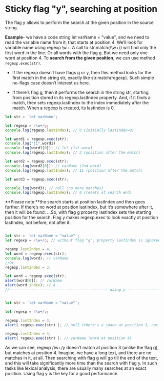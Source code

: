 # Sticky flag "y", searching at position

The flag y allows to perform the search at the given position in the source string.


**Example**-  we have a code string let varName = "value", and we need to read the variable name from it, that starts at position 4.
We’ll look for variable name using regexp \w+. A call to str.match(/\w+/) will find only the first word in the line. Or all words with the flag g. But we need only one word at position 4.
To **search from the given position**, we can use method ```regexp.exec(str)```.


* If the regexp doesn’t have flags g or y, then this method looks for the first match in the string str, exactly like str.match(regexp). Such simple no-flags case doesn’t interest us here.


* If there’s flag g, then it performs the search in the string str, starting from position stored in its regexp.lastIndex property. And, if it finds a match, then sets regexp.lastIndex to the index immediately after the match.
When a regexp is created, its lastIndex is 0.

```javascript
let str = 'let varName';

let regexp = /\w+/g;
console.log(regexp.lastIndex); // 0 (initially lastIndex=0)

let word1 = regexp.exec(str);
console.log("ji",word1)
console.log(word1[0]); // let (1st word)
console.log(regexp.lastIndex); // 3 (position after the match)

let word2 = regexp.exec(str);
console.log(word2[0]); // varName (2nd word)
console.log(regexp.lastIndex); // 11 (position after the match)

let word3 = regexp.exec(str);

console.log(word3); // null (no more matches)
console.log(regexp.lastIndex); // 0 (resets at search end)

```
**Please note:**the search starts at position lastIndex and then goes further.
If there’s no word at position lastIndex, but it’s somewhere after it, then it will be found:
…So, with flag g property lastIndex sets the starting position for the search.
Flag y makes regexp.exec to look exactly at position lastIndex, not before, not after it.
```javascript

let str = 'let varName = "value"';
let regexp = /\w+/g; // without flag "g", property lastIndex is ignored

regexp.lastIndex = 4;
let word = regexp.exec(str);
console.log(word); // varName
//Or
regexp.lastIndex = 3;

let word = regexp.exec(str);
alert(word[0]); // varName
alert(word.index); // 4
//----------------------------------------------using y--------------------------


let str = 'let varName = "value"';

let regexp = /\w+/y;

regexp.lastIndex = 3;
alert( regexp.exec(str) ); // null (there's a space at position 3, not a word)

regexp.lastIndex = 4;
alert( regexp.exec(str) ); // varName (word at position 4)

```
As we can see, regexp /\w+/y doesn’t match at position 3 (unlike the flag g), but matches at position 4.
Imagine, we have a long text, and there are no matches in it, at all. Then searching with flag g will go till the end of the text, and this will take significantly more time than the search with flag y.
In such tasks like lexical analysis, there are usually many searches at an exact position. Using flag y is the key for a good performance.

